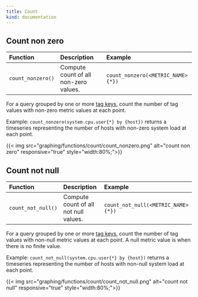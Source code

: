 ```yaml
---
title: Count
kind: documentation
---
```


## Count non zero

| Function          | Description                           | Example                           |
| :----             | :-------                              | :---------                        |
| `count_nonzero()` | Compute count of all non-zero values. | `count_nonzero(<METRIC_NAME>{*})` |


For a query grouped by one or more [tag keys][1], count the number of tag values with non-zero metric values at each point. 

Example: `count_nonzero(system.cpu.user{*} by {host})` returns a timeseries representing the number of hosts with non-zero system load at each point.

{{< img src="graphing/functions/count/count_nonzero.png" alt="count non zero" responsive="true" style="width:80%;">}}

## Count not null

| Function           | Description                           | Example                            |
| :----              | :-------                              | :---------                         |
| `count_not_null()` | Compute count of all not null values. | `count_not_null(<METRIC_NAME>{*})` |

For a query grouped by one or more [tag keys][1], count the number of tag values with non-null metric values at each point. A null metric value is when there is no finite value.

Example: `count_not_null(system.cpu.user{*} by {host})` returns a timeseries representing the number of hosts with non-null system load at each point.

{{< img src="graphing/functions/count/count_not_null.png" alt="count not null" responsive="true" style="width:80%;">}}

[1]: /tagging
